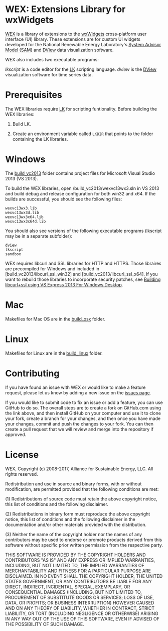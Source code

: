 # WEX: Extensions Library for wxWidgets

[WEX](wiki) is a library of extensions to the [wxWidgets](https://www.wxwidgets.org/) cross-platform user interface (UI) library. These extensions are for custom UI widgets developed for the National Renewable Energy Laboratory's [System Advisor Model (SAM)](https://sam.nrel.gov) and [DView](https://github.com/NREL/wex/wiki/DView) data visualization software.

WEX also includes two executable programs:

_lkscript_ is a code editor for the [LK](https://github.com/NREL/lk) scripting language.
_dview_ is the [DView](https://github.com/NREL/wex/wiki/DView) visualization software for time series data.

# Prerequisites

The WEX libraries require [LK](https://github.com/NREL/lk) for scripting funtionality. Before building the WEX libraries:

1. Build LK.

2. Create an environment variable called `LKDIR` that points to the folder containing the LK libraries.

# Windows

The [build_vc2013](build_vc2013) folder contains project files for Microsoft Visual Studio 2013 (VS 2013).

To build the WEX libraries, open /build_vc2013/wexvc13wx3.sln in VS 2013 and build debug and release configuration for both win32 and x64. If the builds are successful, you should see the following files:

```
wexvc13wx3.lib
wexvc13wx3d.lib
wexvc13wx3x64.lib
wexvc13wx3x64d.lib
```
You should also see versions of the following executable programs (lkscript may be in a separate subfolder):

```
dview
lkscript
sandbox
```

WEX requires libcurl and SSL libraries for HTTP and HTTPS. Those libraires are precompiled for Windows and included in [build_vc2013/libcurl_ssl_win32] and [build_vc2013/libcurl_ssl_x64]. If you want to rebuild those libraries to incorporate security patches, see [Building libcurl+ssl using VS Express 2013 For Windows Desktop](build_libcurl_ssl_for_windows.md).

# Mac

Makefiles for Mac OS are in the [build_osx](build_osx) folder.

# Linux

Makefiles for Linux are in the [build_linux](build_linux) folder.

# Contributing

If you have found an issue with WEX or would like to make a feature request, please let us know by adding a new issue on the [issues page](https://github.com/NREL/wex/issues).

If you would like to submit code to fix an issue or add a feature, you can use GitHub to do so. The overall steps are to create a fork on GitHub.com using the link above, and then install GitHub on your computer and use it to clone your fork, create a branch for your changes, and then once you have made your changes, commit and push the changes to your fork. You can then create a pull request that we will review and merge into the repository if approved.

# License

WEX, Copyright (c) 2008-2017, Alliance for Sustainable Energy, LLC. All rights reserved.

Redistribution and use in source and binary forms, with or without modification, are permitted provided that the
following conditions are met:

(1) Redistributions of source code must retain the above copyright notice, this list of conditions and the following
disclaimer.

(2) Redistributions in binary form must reproduce the above copyright notice, this list of conditions and the
following disclaimer in the documentation and/or other materials provided with the distribution.

(3) Neither the name of the copyright holder nor the names of any contributors may be used to endorse or promote
products derived from this software without specific prior written permission from the respective party.

THIS SOFTWARE IS PROVIDED BY THE COPYRIGHT HOLDERS AND CONTRIBUTORS "AS IS" AND ANY EXPRESS OR IMPLIED WARRANTIES,
INCLUDING, BUT NOT LIMITED TO, THE IMPLIED WARRANTIES OF MERCHANTABILITY AND FITNESS FOR A PARTICULAR PURPOSE ARE
DISCLAIMED. IN NO EVENT SHALL THE COPYRIGHT HOLDER, THE UNITED STATES GOVERNMENT, OR ANY CONTRIBUTORS BE LIABLE FOR
ANY DIRECT, INDIRECT, INCIDENTAL, SPECIAL, EXEMPLARY, OR CONSEQUENTIAL DAMAGES (INCLUDING, BUT NOT LIMITED TO,
PROCUREMENT OF SUBSTITUTE GOODS OR SERVICES; LOSS OF USE, DATA, OR PROFITS; OR BUSINESS INTERRUPTION) HOWEVER CAUSED
AND ON ANY THEORY OF LIABILITY, WHETHER IN CONTRACT, STRICT LIABILITY, OR TORT (INCLUDING NEGLIGENCE OR OTHERWISE)
ARISING IN ANY WAY OUT OF THE USE OF THIS SOFTWARE, EVEN IF ADVISED OF THE POSSIBILITY OF SUCH DAMAGE.
